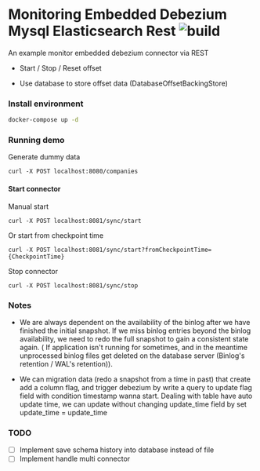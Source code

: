 # Monitoring Embedded Debezium Mysql Elasticsearch Rest ![build](https://travis-ci.com/uuhnaut69/monitoring-debezium-mysql-elasticsearch-rest.svg?branch=master)

An example monitor embedded debezium connector via REST

- Start / Stop / Reset offset

- Use database to store offset data (DatabaseOffsetBackingStore)

<h3>Install environment</h3>

```bash
docker-compose up -d
```

<h3>Running demo</h3>

Generate dummy data

```http request
curl -X POST localhost:8080/companies
```

<h4>Start connector</h4>

Manual start
```http request
curl -X POST localhost:8081/sync/start
```

Or start from checkpoint time

```http request
curl -X POST localhost:8081/sync/start?fromCheckpointTime={CheckpointTime}
```

Stop connector

```http request
curl -X POST localhost:8081/sync/stop
```


<h3>Notes</h3>

- We are always dependent on the availability of the binlog after we have finished the initial snapshot. If we miss binlog entries beyond the binlog availability, we need to redo the full snapshot to gain a consistent state again.
( If application isn't running for sometimes, and in the meantime unprocessed binlog files get deleted on the database server (Binlog's retention / WAL's retention)).

- We can migration data (redo a snapshot from a time in past) that create add a column flag, and trigger debezium by write a query to update flag field with condition timestamp wanna start. Dealing with table have auto update time, we can update without changing update_time field by set update_time = update_time

<h3>TODO</h3>

- [ ] Implement save schema history into database instead of file
- [ ] Implement handle multi connector
